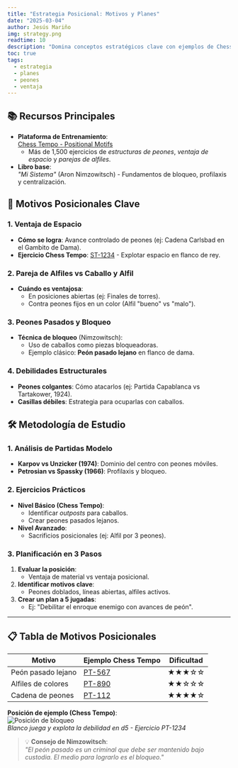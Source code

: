 ```yaml
---
title: "Estrategia Posicional: Motivos y Planes"
date: "2025-03-04"
author: Jesús Mariño
img: strategy.png
readtime: 10
description: "Domina conceptos estratégicos clave con ejemplos de Chess Tempo y el método de Nimzowitsch en 'Mi Sistema'."
toc: true
tags:
  - estrategia
  - planes
  - peones
  - ventaja
---
```


## 📚 **Recursos Principales**
- **Plataforma de Entrenamiento**:  
  [Chess Tempo - Positional Motifs](https://chesstempo.com/positional-motifs)  
  - Más de 1,500 ejercicios de *estructuras de peones*, *ventaja de espacio* y *parejas de alfiles*.  
- **Libro base**:  
  *"Mi Sistema"* (Aron Nimzowitsch) - Fundamentos de bloqueo, profilaxis y centralización.

## 🧩 **Motivos Posicionales Clave**  
### 1. **Ventaja de Espacio**  
- **Cómo se logra**: Avance controlado de peones (ej: Cadena Carlsbad en el Gambito de Dama).  
- **Ejercicio Chess Tempo**: [ST-1234](https://chesstempo.com/1234) - Explotar espacio en flanco de rey.  

### 2. **Pareja de Alfiles vs Caballo y Alfil**  
- **Cuándo es ventajosa**:  
  - En posiciones abiertas (ej: Finales de torres).  
  - Contra peones fijos en un color (Alfil "bueno" vs "malo").  

### 3. **Peones Pasados y Bloqueo**  
- **Técnica de bloqueo** (Nimzowitsch):  
  - Uso de caballos como piezas bloqueadoras.  
  - Ejemplo clásico: **Peón pasado lejano** en flanco de dama.  

### 4. **Debilidades Estructurales**  
- **Peones colgantes**: Cómo atacarlos (ej: Partida Capablanca vs Tartakower, 1924).  
- **Casillas débiles**: Estrategia para ocuparlas con caballos.  

## 🛠️ **Metodología de Estudio**  
### 1. **Análisis de Partidas Modelo**  
- **Karpov vs Unzicker (1974)**: Dominio del centro con peones móviles.  
- **Petrosian vs Spassky (1966)**: Profilaxis y bloqueo.  

### 2. **Ejercicios Prácticos**  
- **Nivel Básico (Chess Tempo)**:  
  - Identificar *outposts* para caballos.  
  - Crear peones pasados lejanos.  
- **Nivel Avanzado**:  
  - Sacrificios posicionales (ej: Alfil por 3 peones).  

### 3. **Planificación en 3 Pasos**  
1. **Evaluar la posición**:  
   - Ventaja de material vs ventaja posicional.  
2. **Identificar motivos clave**:  
   - Peones doblados, líneas abiertas, alfiles activos.  
3. **Crear un plan a 5 jugadas**:  
   - Ej: "Debilitar el enroque enemigo con avances de peón".  

---

## 📋 **Tabla de Motivos Posicionales**  
| Motivo            | Ejemplo Chess Tempo | Dificultad |  
|--------------------|---------------------|------------|  
| Peón pasado lejano | [PT-567](https://chesstempo.com/567) | ★★★☆☆ |  
| Alfiles de colores | [PT-890](https://chesstempo.com/890) | ★★☆☆☆ |  
| Cadena de peones   | [PT-112](https://chesstempo.com/112) | ★★★★☆ |  


**Posición de ejemplo (Chess Tempo)**:  
![Posición de bloqueo](https://chesstempo.com/position-images/1234.png)  
*Blanco juega y explota la debilidad en d5 - Ejercicio PT-1234*  

> 💡 **Consejo de Nimzowitsch**:  
> *"El peón pasado es un criminal que debe ser mantenido bajo custodia. El medio para lograrlo es el bloqueo."*